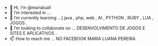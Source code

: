 - 👋 Hi, I’m @marialuall
- 👀 I’m interested in ...
- 🌱 I’m currently learning ...]
java , php, web ,  AI , PYTHON , RUBY , LUA , JOGOS .
- 💞️ I’m looking to collaborate on ...
DESENVOLVIMENTO DE  JOGOS  E SITES E APLICATIVOS .
- 📫 How to reach me ...
 NO FACEBOOK  MARIA  LUANA PEREIRA .
<!---
marialualll/marialualll is a ✨ special ✨ repository because its `README.md` (this file) appears on your GitHub profile.
You can click the Preview link to take a look at your changes.
--->

